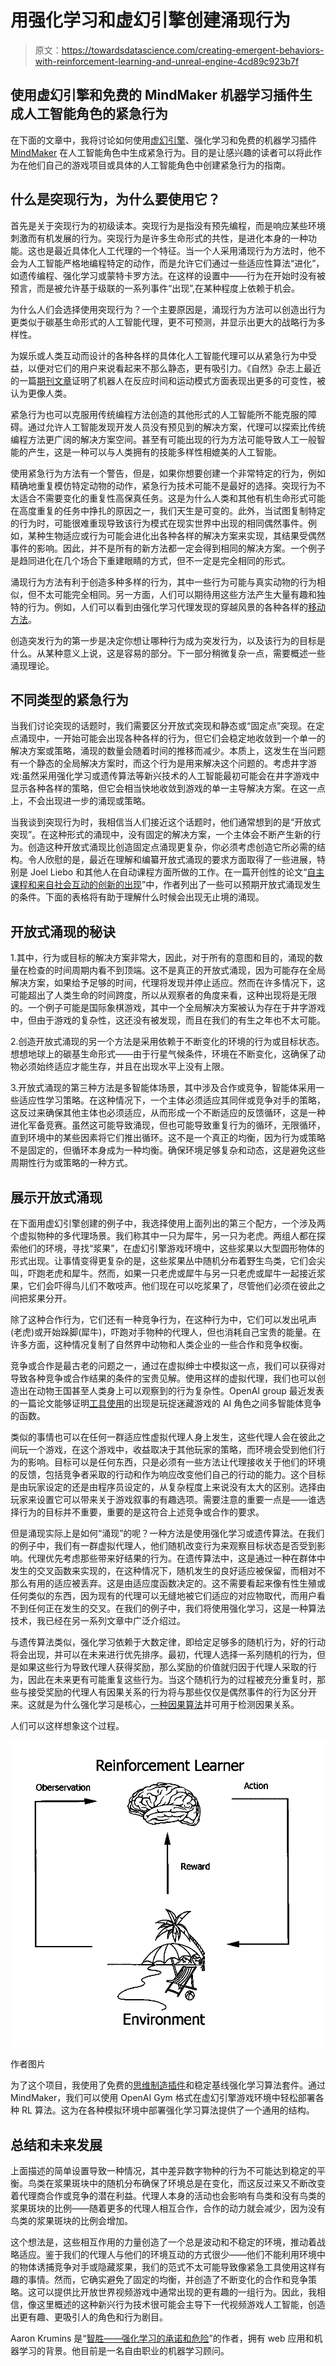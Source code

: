 # 用强化学习和虚幻引擎创建涌现行为

> 原文：<https://towardsdatascience.com/creating-emergent-behaviors-with-reinforcement-learning-and-unreal-engine-4cd89c923b7f>

## 使用虚幻引擎和免费的 MindMaker 机器学习插件生成人工智能角色的紧急行为

在下面的文章中，我将讨论如何使用[虚幻引擎](https://www.unrealengine.com/en-US)、强化学习和免费的机器学习插件 [MindMaker](https://github.com/krumiaa/MindMaker) 在人工智能角色中生成紧急行为。目的是让感兴趣的读者可以将此作为在他们自己的游戏项目或具体的人工智能角色中创建紧急行为的指南。

## **什么是突现行为，为什么要使用它？**

首先是关于突现行为的初级读本。突现行为是指没有预先编程，而是响应某些环境刺激而有机发展的行为。突现行为是许多生命形式的共性，是进化本身的一种功能。这也是最近具体化人工代理的一个特征。当一个人采用涌现行为方法时，他不会为人工智能严格地编程特定的动作，而是允许它们通过一些适应性算法“进化”，如遗传编程、强化学习或蒙特卡罗方法。在这样的设置中——行为在开始时没有被预言，而是被允许基于级联的一系列事件“出现”,在某种程度上依赖于机会。

为什么人们会选择使用突现行为？一个主要原因是，涌现行为方法可以创造出行为更类似于碳基生命形式的人工智能代理，更不可预测，并显示出更大的战略行为多样性。

为娱乐或人类互动而设计的各种各样的具体化人工智能代理可以从紧急行为中受益，以便对它们的用户来说看起来不那么静态，更有吸引力。《自然》杂志上最近的一篇[期刊文章](https://www.nature.com/articles/d43978-022-00100-6)证明了机器人在反应时间和运动模式方面表现出更多的可变性，被认为更像人类。

紧急行为也可以克服用传统编程方法创造的其他形式的人工智能所不能克服的障碍。通过允许人工智能发现开发人员没有预见到的解决方案，代理可以探索比传统编程方法更广阔的解决方案空间。甚至有可能出现的行为方法可能导致人工一般智能的产生，这是一种可以与人类拥有的技能多样性相媲美的人工智能。

使用紧急行为方法有一个警告，但是，如果你想要创建一个非常特定的行为，例如精确地重复模仿特定动物的动作，紧急行为技术可能不是最好的选择。突现行为不太适合不需要变化的重复性高保真任务。这是为什么人类和其他有机生命形式可能在高度重复的任务中挣扎的原因之一，我们天生是可变的。此外，当试图复制特定的行为时，可能很难重现导致该行为模式在现实世界中出现的相同偶然事件。例如，某种生物适应或行为可能会进化出各种各样的解决方案来实现，其结果受偶然事件的影响。因此，并不是所有的新方法都一定会得到相同的解决方案。一个例子是趋同进化在几个场合下重建眼睛的方式，但不一定是完全相同的形式。

涌现行为方法有利于创造多种多样的行为，其中一些行为可能与真实动物的行为相似，但不太可能完全相同。另一方面，人们可以期待用这些方法产生大量有趣和独特的行为。例如，人们可以看到由强化学习代理发现的穿越风景的各种各样的[移动方法](https://www.youtube.com/watch?v=hx_bgoTF7bs)。

创造突发行为的第一步是决定你想让哪种行为成为突发行为，以及该行为的目标是什么。从某种意义上说，这是容易的部分。下一部分稍微复杂一点，需要概述一些涌现理论。

## 不同类型的紧急行为

当我们讨论突现的话题时，我们需要区分开放式突现和静态或“固定点”突现。在定点涌现中，一开始可能会出现各种各样的行为，但它们会稳定地收敛到一个单一的解决方案或策略，涌现的数量会随着时间的推移而减少。本质上，这发生在当问题有一个静态的全局解决方案时，而这个行为是用来解决这个问题的。考虑井字游戏:虽然采用强化学习或遗传算法等新兴技术的人工智能最初可能会在井字游戏中显示各种各样的策略，但它会相当快地收敛到游戏的单一主导解决方案。在这一点上，不会出现进一步的涌现或策略。

当我谈到突现行为时，我相信当人们接近这个话题时，他们通常想到的是“开放式突现”。在这种形式的涌现中，没有固定的解决方案，一个主体会不断产生新的行为。创造这种开放式涌现比创造固定点涌现更复杂，你必须考虑创造它所必需的结构。令人欣慰的是，最近在理解和编纂开放式涌现的要求方面取得了一些进展，特别是 Joel Liebo 和其他人在自动课程方面所做的工作。在一篇开创性的论文“[自主课程和来自社会互动的创新的出现](https://arxiv.org/abs/1903.00742)”中，作者列出了一些可以预期开放式涌现发生的条件。下面的表格将有助于理解什么时候会出现无止境的涌现。

## 开放式涌现的秘诀

1.其中，行为或目标的解决方案非常大，因此，对于所有的意图和目的，涌现的数量在检查的时间周期内看不到顶端。这不是真正的开放式涌现，因为可能存在全局解决方案，如果给予足够的时间，代理将发现并停止适应。然而在许多情况下，这可能超出了人类生命的时间跨度，所以从观察者的角度来看，这种出现将是无限的。一个例子可能是国际象棋游戏，其中一个全局解决方案被认为存在于井字游戏中，但由于游戏的复杂性，这还没有被发现，而且在我们的有生之年也不太可能。

2.创造开放式涌现的另一个方法是采用依赖于不断变化的环境的行为或目标状态。想想地球上的碳基生命形式——由于行星气候条件，环境在不断变化，这确保了动物必须始终适应才能生存，并且在出现水平上没有上限。

3.开放式涌现的第三种方法是多智能体场景，其中涉及合作或竞争，智能体采用一些适应性学习策略。在这种情况下，一个主体必须适应其同伴或竞争对手的策略，这反过来确保其他主体也必须适应，从而形成一个不断适应的反馈循环，这是一种进化军备竞赛。虽然这可能导致涌现，但也可能导致重复行为的循环，无限循环，直到环境中的某些因素将它们推出循环。这不是一个真正的均衡，因为行为或策略不是固定的，但循环本身成为一种均衡。确保环境足够复杂和动态，这是避免这些周期性行为或策略的一种方式。

## 展示开放式涌现

在下面用虚幻引擎创建的例子中，我选择使用上面列出的第三个配方，一个涉及两个虚拟物种的多代理场景。我们称其中一只为犀牛，另一只为老虎。两组人都在探索他们的环境，寻找“浆果”，在虚幻引擎游戏环境中，这些浆果以大型圆形物体的形式出现。让事情变得更复杂的是，这些浆果丛中随机分布着野生鸟类，它们会尖叫，吓跑老虎和犀牛。然而，如果一只老虎或犀牛与另一只老虎或犀牛一起接近浆果，它们会吓得鸟儿们不敢吱声。他们现在可以吃浆果了，尽管他们必须在彼此之间把浆果分开。

除了这种合作行为，它们还有一种竞争行为，在这种行为中，它们可以发出吼声(老虎)或开始跺脚(犀牛)，吓跑对手物种的代理人，但也消耗自己宝贵的能量。在许多方面，这种情况复制了自然界中动物和人类企业的一些合作和竞争权衡。

竞争或合作是最古老的问题之一，通过在虚拟绅士中模拟这一点，我们可以获得对导致各种竞争或合作结果的条件的宝贵见解。使用这样的虚拟代理，我们也可以创造出在动物王国甚至人类身上可以观察到的行为复杂性。OpenAI group 最近发表的一篇论文能够证明[工具使用](https://openai.com/blog/emergent-tool-use/)的出现是玩捉迷藏游戏的 AI 角色之间多智能体竞争的函数。

类似的事情也可以在任何一群适应性虚拟代理人身上发生，这些代理人会在彼此之间玩一个游戏，在这个游戏中，收益取决于其他玩家的策略，而环境会受到他们行为的影响。目标可以是任何东西，只是必须有一些方法让代理接收关于他们的环境的反馈，包括竞争者采取的行动和作为响应改变他们自己的行动的能力。这个目标是由玩家设定的还是由程序员设定的，从复杂程度上来说没有太大的区别。选择由玩家来设置它可以带来关于游戏叙事的有趣选项。需要注意的重要一点是——谁选择行为的目标并不重要，重要的是这符合上述竞争或合作的要求。

但是涌现实际上是如何“涌现”的呢？一种方法是使用强化学习或遗传算法。在我们的例子中，我们有一群虚拟代理人，他们随机改变行为来观察目标状态是否受到影响。代理优先考虑那些带来好结果的行为。在遗传算法中，这是通过一种在群体中发生的交叉函数来实现的，在这种情况下，随机发生的良好适应被保留，而相对不那么有用的适应被丢弃。这是由适应度函数决定的。这不需要看起来像有性生殖或任何类似的东西，因为现有的代理可以无缝地被它们适应的对应物取代，而用户看不到任何正在发生的交叉。在我们的例子中，我们将使用强化学习，这是一种算法技术，我已经在另一系列文章中广泛介绍过。

与遗传算法类似，强化学习依赖于大数定律，即给定足够多的随机行为，好的行动将会出现，并可以在未来进行优先排序。最初，代理人选择一系列随机的行为，但是如果这些行为导致代理人获得奖励，那么奖励的价值就归因于代理人采取的行为，因此在未来更有可能重复这些行为。当这个随机行为的过程被充分重复时，那些与接受奖励的代理人有因果关系的行为将与那些仅仅是偶然事件的行为区分开来。这就是为什么强化学习是核心，[一种因果算法](/cracking-cause-and-effect-with-reinforcement-learning-f3df8dfcd525)并可用于检测因果关系。

人们可以这样想象这个过程。

![](img/63de783bef1e5d03eb6025a66a42c38f.png)

作者图片

为了这个项目，我使用了免费的[思维制造插件](https://www.unrealengine.com/marketplace/en-US/product/mindmaker-ai-plugin)和稳定基线强化学习算法套件。通过 MindMaker，我们可以使用 OpenAI Gym 格式在虚幻引擎游戏环境中轻松部署各种 RL 算法。这为在各种模拟环境中部署强化学习算法提供了一个通用的结构。

## 总结和未来发展

上面描述的简单设置导致一种情况，其中差异数字物种的行为不可能达到稳定的平衡。鸟类在浆果斑块中的随机分布确保了环境总是在变化，而这反过来又不断改变着代理商合作或竞争的潜在利益。代理人本身的活动也会影响有鸟类和没有鸟类的浆果斑块的比例——随着更多的代理人相互合作，合作的动力就会减少，因为没有鸟类的浆果斑块的比例会增加。

这个想法是，这些相互作用的力量创造了一个总是波动和不稳定的环境，推动着战略适应。鉴于我们的代理人与他们的环境互动的方式很少——他们不能利用环境中的物体诱捕竞争对手或隐藏浆果，我们的范式不太可能导致像紧急工具使用这样有趣的事情。然而，它确实避免了固定的均衡，并创造了不断变化的合作和竞争策略。这可以提供比开放世界视频游戏中通常出现的更有趣的一组行为。因此，我相信，像这里概述的这种新兴行为技术很可能会主导下一代视频游戏人工智能，创造出更有趣、更吸引人的角色和行为剧目。

Aaron Krumins 是“[智胜——强化学习的承诺和危险](https://www.amazon.com/Outsmarted-Reinforcement-Learning-Promise-Peril-ebook/dp/B08BG9FDC2)”的作者，拥有 web 应用和机器学习的背景。他目前是一名自由职业的机器学习顾问。
